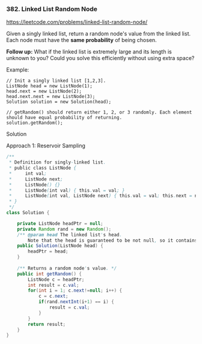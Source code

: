 ### 382. Linked List Random Node

https://leetcode.com/problems/linked-list-random-node/

Given a singly linked list, return a random node's value from the linked list. Each node must have the **same probability** of being chosen.

**Follow up:**
What if the linked list is extremely large and its length is unknown to you? Could you solve this efficiently without using extra space?

Example:
```
// Init a singly linked list [1,2,3].
ListNode head = new ListNode(1);
head.next = new ListNode(2);
head.next.next = new ListNode(3);
Solution solution = new Solution(head);

// getRandom() should return either 1, 2, or 3 randomly. Each element should have equal probability of returning.
solution.getRandom();
```

Solution

Approach 1: Reservoir Sampling

```java
/**
 * Definition for singly-linked list.
 * public class ListNode {
 *     int val;
 *     ListNode next;
 *     ListNode() {}
 *     ListNode(int val) { this.val = val; }
 *     ListNode(int val, ListNode next) { this.val = val; this.next = next; }
 * }
 */
class Solution {

    private ListNode headPtr = null;
    private Random rand = new Random();
    /** @param head The linked list's head.
        Note that the head is guaranteed to be not null, so it contains at least one node. */
    public Solution(ListNode head) {
        headPtr = head;
    }
    
    /** Returns a random node's value. */
    public int getRandom() {
        ListNode c = headPtr;
        int result = c.val;
        for(int i = 1; c.next!=null; i++) {
            c = c.next;
            if(rand.nextInt(i+1) == i) {
                result = c.val;
            }
        }
        return result;
    }
}
```